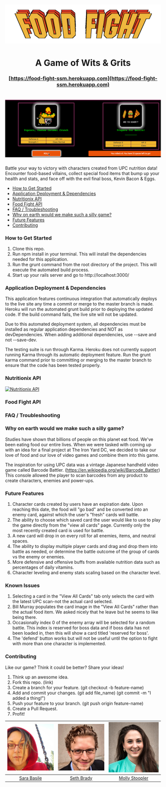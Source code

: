 # ![pageres](app/client/images/food_fight_logo.png)

# <center> A Game of Wits & Grits
### <center> [https://food-fight-ssm.herokuapp.com](https://food-fight-ssm.herokuapp.com)
# ![pageres](app/client/images/play_demo.gif)


Battle your way to victory with characters created from UPC nutrition data!
Encounter food-based villains, collect special food items that bump up your health and stats, and face off with the evil final boss, Kevin Bacon & Eggs.


- [How to Get Started](#how-to-get-started)
- [Application Deployment & Dependencies](#application-deployment-&-dependencies)
- [Nutritionix API](#nutritionix-api)
- [Food Fight API](#food-fight-api)
- [FAQ / Troubleshooting](#faq-/-troubleshooting)
- [Why on earth would we make such a silly game?](#why-on-earth-would-we-make-such-a-silly-game?)
- [Future Features](#future-features)
- [Contributing](#contributing)


### How to Get Started

1. Clone this repo.
2. Run npm install in your terminal. This will install the dependencies needed for this application.
3. Run the grunt command from the root directory of the project. This will execute the automated build process.
4. Start up your rails server and go to http://localhost:3000/


### Application Deployment & Dependencies

This application features continuous integration that automatically deploys to the live site any time a commit or merge to the master branch is made. Heroku will run the automated grunt build prior to deploying the updated code. If the build command fails, the live site will not be updated.

Due to this automated deployment system, all dependencies must be installed as regular application dependencies and NOT as devDependencies. When adding additional dependencies, use --save and not --save-dev.

The testing suite is run through Karma. Heroku does not currently support running Karma through its automatic deployment feature. Run the grunt karma command prior to committing or merging to the master branch to ensure that the code has been tested properly.


### Nutritionix API
[![Nutritionix
API](app/client/images/poweredby_nutritionix_api.png)](https://www.nutritionix.com/)





### Food Fight API


### FAQ / Troubleshooting

### Why on earth would we make such a silly game?

Studies have shown that billions of people on this planet eat food. We've been eating food our entire lives. When we were tasked with coming up with an idea for a final project at The Iron Yard DC, we decided to take our love of food and our love of video games and combine them into this game.

The inspiration for using UPC data was a vintage Japanese handheld video game called Barcode Battler. (https://en.wikipedia.org/wiki/Barcode_Battler) This console allowed the player to scan barcodes from any product to create characters, enemies and power-ups.


### Future Features
1. Character cards created by users have an expiration date. Upon reaching this date, the food will "go bad" and be converted into an enemy card, against which the user's "fresh" cards will battle.
2. The ability to choose which saved card the user would like to use to play the game directly from the "view all cards" page. Currently only the most recently created card is used for battle.
3. A new card will drop in on every roll for all enemies, items, and neutral spaces.
4. The ability to display multiple player cards and drag and drop them into battle as needed, or determine the battle outcome of the group of cards vs the enemy or enemies.
5. More defensive and offensive buffs from available nutrition data such as percentages of daily vitamins.
6. Character leveling and enemy stats scaling based on the character level.


### Known Issues
1. Selecting a card in the "View All Cards" tab only selects the card with the
latest UPC scan-not the actual card selected.
2. Bill Murray populates the card image in the "View All Cards" rather than the actual food item. We asked nicely that he leave but he seems to like being there.
3. Occasionally index 0 of the enemy array will be selected for a random battle. This index is reserved for boss data and if boss data has not been loaded in, then this will show a card titled 'reserved for boss'.
4. The 'defend' button works but will not be useful until the option to fight with more than one character is implemented.


### Contributing

Like our game? Think it could be better? Share your ideas!
1. Think up an awesome idea.
2. Fork this repo. (link)
3. Create a branch for your feature. (git checkout -b feature-name)
4. Add and commit your changes. (git add file_name) (git commit -m "I added a thing!")
5. Push your feature to your branch. (git push origin feature-name)
6. Create a Pull Request.
7. Profit!






[![Sara Basile](app/client/images/sara_pic.jpg)](https://github.com/WatchTheGap) | [![Seth Brady](app/client/images/seth.jpg)](http://www.sethgabrielbrady.com) | [![Molly Stoopler](app/client/images/molly_pic.png)](https://github.com/mstoople532)
---|---|---
[<center>Sara Basile](https://github.com/WatchTheGap) | [<center>Seth Brady](http://www.sethgabrielbrady.com) | [<center>Molly Stoopler](https://github.com/mstoople532)
